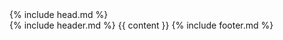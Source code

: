 <!DOCTYPE html>
<html lang="en">
  {% include head.md %}
  <body>
    <div class="container max-w-3xl mx-auto px-6 lg:px-0">
      {% include header.md %} {{ content }} {% include footer.md %}
    </div>
  </body>
</html>
